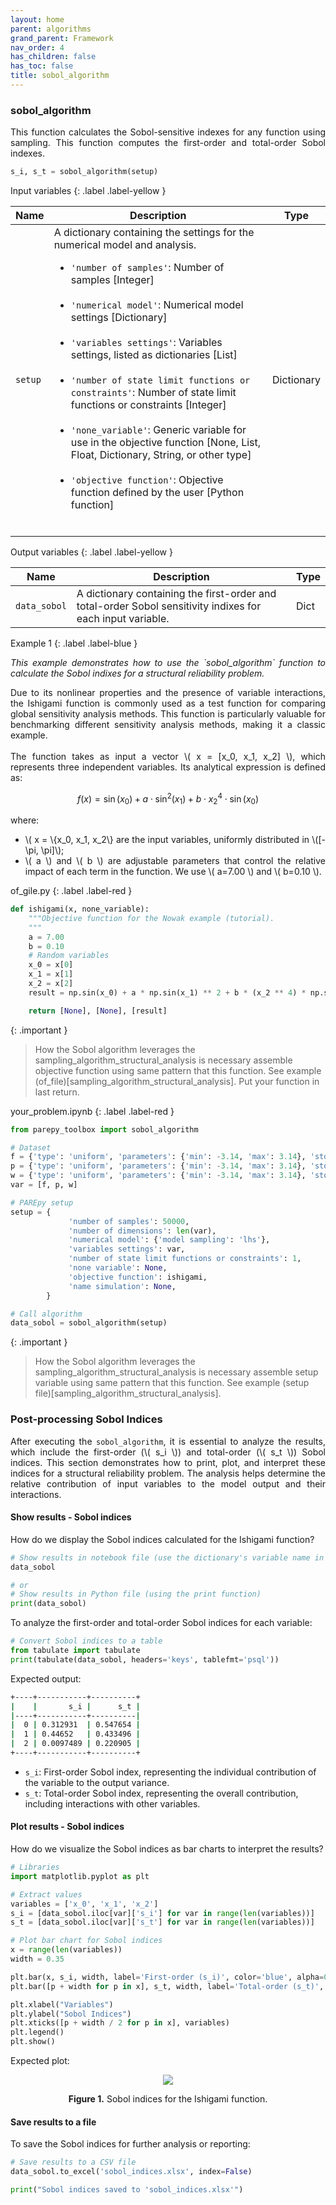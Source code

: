```yaml
---
layout: home
parent: algorithms
grand_parent: Framework
nav_order: 4
has_children: false
has_toc: false
title: sobol_algorithm
---
```


<!--Don't delete this script-->
<script src="https://polyfill.io/v3/polyfill.min.js?features=es6"></script>
<script id="MathJax-script" async src="https://cdn.jsdelivr.net/npm/mathjax@3/es5/tex-mml-chtml.js"></script>
<!--Don't delete this script-->

<h3>sobol_algorithm</h3>

<p align="justify">
    This function calculates the Sobol-sensitive indexes for any function using sampling. This function computes the first-order and total-order Sobol indexes.
</p>

```python
s_i, s_t = sobol_algorithm(setup)
```

Input variables
{: .label .label-yellow }

<table style="width:100%">
    <thead>
      <tr>
        <th>Name</th>
        <th>Description</th>
        <th>Type</th>
      </tr>
    </thead>
    <tr>
        <td><code>setup</code></td>
        <td>
            A dictionary containing the settings for the numerical model and analysis.
            <ul>
                <li><code>'number of samples'</code>: Number of samples [Integer]</li>
                <br>
                <li><code>'numerical model'</code>: Numerical model settings [Dictionary]</li>
                <br>
                <li><code>'variables settings'</code>: Variables settings, listed as dictionaries [List]</li>
                <br>
                <li><code>'number of state limit functions or constraints'</code>: Number of state limit functions or constraints [Integer]</li>
                <br>
                <li><code>'none_variable'</code>: Generic variable for use in the objective function [None, List, Float, Dictionary, String, or other type]</li>
                <br>
                <li><code>'objective function'</code>: Objective function defined by the user [Python function]</li>
                <br>
            </ul>
        </td>
        <td>Dictionary</td>
    </tr>
</table>

Output variables
{: .label .label-yellow }

<table style="width:100%">
   <thead>
     <tr>
       <th>Name</th>
       <th>Description</th>
       <th>Type</th>
     </tr>
   </thead>
   <tr>
       <td><code>data_sobol</code></td>
       <td>
           A dictionary containing the first-order and total-order Sobol sensitivity indixes for each input variable. 
       </td>
       <td>Dict</td>
   </tr>
   <tr>
   </tr>
</table>

Example 1
{: .label .label-blue }

<p align="justify">
    <i>
        This example demonstrates how to use the `sobol_algorithm` function to calculate the Sobol indixes for a structural reliability problem.
    </i>
</p>

<p align="justify">
Due to its nonlinear properties and the presence of variable interactions, the Ishigami function is commonly used as a test function for comparing global sensitivity analysis methods. This function is particularly valuable for benchmarking different sensitivity analysis methods, making it a classic example.
<br><br>
The function takes as input a vector \( x = [x_0, x_1, x_2] \), which represents three independent variables. Its analytical expression is defined as:
</p>

$$
f(x) = \sin(x_0) + a \cdot \sin^2(x_1) + b \cdot x_2^4 \cdot \sin(x_0)
$$

<div style="text-align: justify;">
<p>where:</p>
<ul>
    <li>\( x = \{x_0, x_1, x_2\} are the input variables, uniformly distributed in \([-\pi, \pi]\);</li>
    <li>\( a \) and \( b \) are adjustable parameters that control the relative impact of each term in the function. We use \( a=7.00 \) and \( b=0.10 \).</li>
</ul>
</div>

of_gile.py
{: .label .label-red }

```python
def ishigami(x, none_variable):
    """Objective function for the Nowak example (tutorial).
    """
    a = 7.00
    b = 0.10
    # Random variables
    x_0 = x[0]
    x_1 = x[1]
    x_2 = x[2]
    result = np.sin(x_0) + a * np.sin(x_1) ** 2 + b * (x_2 ** 4) * np.sin(x_0)

    return [None], [None], [result]
```

{: .important }
>How the Sobol algorithm leverages the sampling_algorithm_structural_analysis is necessary assemble objective function using same pattern that this function. See example (of_file)[sampling_algorithm_structural_analysis]. Put your function in last return.

your_problem.ipynb
{: .label .label-red }

```python
from parepy_toolbox import sobol_algorithm

# Dataset
f = {'type': 'uniform', 'parameters': {'min': -3.14, 'max': 3.14}, 'stochastic variable': False}
p = {'type': 'uniform', 'parameters': {'min': -3.14, 'max': 3.14}, 'stochastic variable': False}
w = {'type': 'uniform', 'parameters': {'min': -3.14, 'max': 3.14}, 'stochastic variable': False}
var = [f, p, w]

# PAREpy setup
setup = {
             'number of samples': 50000, 
             'number of dimensions': len(var), 
             'numerical model': {'model sampling': 'lhs'}, 
             'variables settings': var, 
             'number of state limit functions or constraints': 1, 
             'none variable': None,
             'objective function': ishigami,
             'name simulation': None,
        }

# Call algorithm
data_sobol = sobol_algorithm(setup)
```

{: .important }
>How the Sobol algorithm leverages the sampling_algorithm_structural_analysis is necessary assemble setup variable using same pattern that this function. See example (setup file)[sampling_algorithm_structural_analysis].

<h3>Post-processing Sobol Indices</h3>

<p align="justify">
    After executing the <code>sobol_algorithm</code>, it is essential to analyze the results, which include the first-order (\( s_i \)) and total-order (\( s_t \)) Sobol indices. This section demonstrates how to print, plot, and interpret these indices for a structural reliability problem. The analysis helps determine the relative contribution of input variables to the model output and their interactions. 
</p>

<h4>Show results - Sobol indices</h4>

<p align="justify">
    How do we display the Sobol indices calculated for the Ishigami function?
</p>

```python
# Show results in notebook file (use the dictionary's variable name in the code cell)
data_sobol

# or 
# Show results in Python file (using the print function)
print(data_sobol)
```

<p align="justify">
    To analyze the first-order and total-order Sobol indices for each variable:
</p>

```python
# Convert Sobol indices to a table
from tabulate import tabulate
print(tabulate(data_sobol, headers='keys', tablefmt='psql'))
```

Expected output:

```bash
+----+-----------+----------+
|    |       s_i |      s_t |
|----+-----------+----------|
|  0 | 0.312931  | 0.547654 |
|  1 | 0.44652   | 0.433496 |
|  2 | 0.0097489 | 0.220905 |
+----+-----------+----------+
```

<ul>
    <li><code>s_i</code>: First-order Sobol index, representing the individual contribution of the variable to the output variance.</li>
    <li><code>s_t</code>: Total-order Sobol index, representing the overall contribution, including interactions with other variables.</li>
</ul>

<h4>Plot results - Sobol indices</h4>

<p align="justify">
    How do we visualize the Sobol indices as bar charts to interpret the results?
</p>

```python
# Libraries
import matplotlib.pyplot as plt

# Extract values
variables = ['x_0', 'x_1', 'x_2']
s_i = [data_sobol.iloc[var]['s_i'] for var in range(len(variables))]
s_t = [data_sobol.iloc[var]['s_t'] for var in range(len(variables))]

# Plot bar chart for Sobol indices
x = range(len(variables))
width = 0.35

plt.bar(x, s_i, width, label='First-order (s_i)', color='blue', alpha=0.7)
plt.bar([p + width for p in x], s_t, width, label='Total-order (s_t)', color='orange', alpha=0.7)

plt.xlabel("Variables")
plt.ylabel("Sobol Indices")
plt.xticks([p + width / 2 for p in x], variables)
plt.legend()
plt.show()
```

Expected plot:

<center>
    <img src="assets/images/sobol_output.png" height="auto">
    <p align="center"><b>Figure 1.</b> Sobol indices for the Ishigami function.</p>
</center>

<h4>Save results to a file</h4>

<p align="justify">
    To save the Sobol indices for further analysis or reporting:
</p>

```python
# Save results to a CSV file
data_sobol.to_excel('sobol_indices.xlsx', index=False)

print("Sobol indices saved to 'sobol_indices.xlsx'")
```

